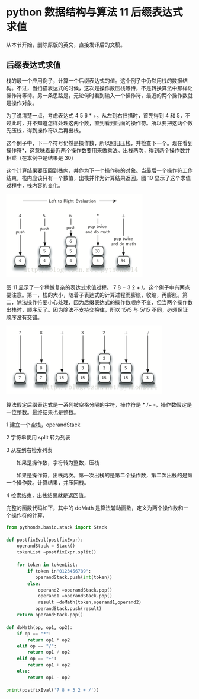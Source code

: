 # python 数据结构与算法 11 后缀表达式求值

从本节开始，删除原版的英文，直接发译后的文稿。

## 后缀表达式求值

栈的最一个应用例子，计算一个后缀表达式的值。这个例子中仍然用栈的数据结构。不过，当扫描表达式的时候，这次是操作数压栈等待，不是转换算法中那样让操作符等待。另一条思路是，无论何时看到输入一个操作符，最近的两个操作数就是操作对象。

为了说清楚一点，考虑表达式 4 5 6 * +。从左到右扫描时，首先得到 4 和 5，不过此时，并不知道怎样处理这两个数，直到看到后面的操作符。所以要把这两个数先压栈，得到操作符以后再出栈。

这个例子中，下一个符号仍然是操作数，所以照旧压栈，并检查下一个。现在看到操作符*，这意味着最近两个操作数要用来做乘法。出栈两次，得到两个操作数并相乘（在本例中是结果是 30）

这个计算结果要压回到栈内，并作为下一个操作符的对象。当最后一个操作符工作结束，栈内应该只有一个数值，出栈并作为计算结果返回。图 10 显示了这个求值过程中，栈内容的变化。

![](img/5e80a5438f47f327e5b079f823e1e35f.jpg)

图 11 显示了一个稍微复杂的表达式求值过程。 7 8 + 3 2 + /。这个例子中有两点要注意。第一，栈的大小，随着子表达式的计算过程而膨胀，收缩，再膨胀。第二，除法操作符要小心处理，因为后缀表达式的操作数顺序不变，但当两个操作数出栈时，顺序反了。因为除法不支持交换律，所以 15/5 与 5/15 不同，必须保证顺序没有交错。

![](img/e5d0c4dc8baa543a45300cf59ccac6d8.jpg)

算法假定后缀表达式是一系列被空格分隔的字符，操作符是 * /+ -，操作数假定是一位整数。最终结果也是整数。

1 建立一个空栈，operandStack

2 字符串使用 split 转为列表

3 从左到右检索列表

       如果是操作数，字符转为整数，压栈

       如果是操作符，出栈两次。第一次出栈的是第二个操作数，第二次出栈的是第一个操作数。计算结果，并压回栈。

4 检索结束，出栈结果就是返回值。

完整的函数代码如下，其中的 doMath 是算法辅助函数，定义为两个操作数和一个操作符的计算。

```py
from pythonds.basic.stack import Stack

def postfixEval(postfixExpr):
    operandStack = Stack()
    tokenList =postfixExpr.split()

    for token in tokenList:
        if token in"0123456789":
           operandStack.push(int(token))
        else:
            operand2 =operandStack.pop()
            operand1 =operandStack.pop()
            result =doMath(token,operand1,operand2)
           operandStack.push(result)
    return operandStack.pop()

def doMath(op, op1, op2):
    if op == "*":
        return op1 * op2
    elif op == "/":
        return op1 / op2
    elif op == "+":
        return op1 + op2
    else:
        return op1 - op2

print(postfixEval('7 8 + 3 2 + /'))

```